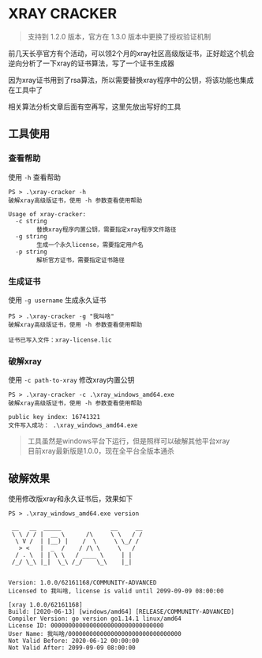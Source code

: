 # XRAY CRACKER

> 支持到 1.2.0 版本，官方在 1.3.0 版本中更换了授权验证机制

前几天长亭官方有个活动，可以领2个月的xray社区高级版证书，正好趁这个机会逆向分析了一下xray的证书算法，写了一个证书生成器

因为xray证书用到了rsa算法，所以需要替换xray程序中的公钥，将该功能也集成在工具中了

相关算法分析文章后面有空再写，这里先放出写好的工具

## 工具使用

### 查看帮助

使用 `-h` 查看帮助

```
PS > .\xray-cracker -h
破解xray高级版证书，使用 -h 参数查看使用帮助

Usage of xray-cracker:
  -c string
        替换xray程序内置公钥，需要指定xray程序文件路径
  -g string
        生成一个永久license，需要指定用户名
  -p string
        解析官方证书，需要指定证书路径
```

### 生成证书

使用 `-g username` 生成永久证书

```
PS > .\xray-cracker -g "我叫啥"
破解xray高级版证书，使用 -h 参数查看使用帮助

证书已写入文件：xray-license.lic
```

### 破解xray

使用 `-c path-to-xray` 修改xray内置公钥

```
PS > .\xray-cracker -c .\xray_windows_amd64.exe
破解xray高级版证书，使用 -h 参数查看使用帮助

public key index: 16741321
文件写入成功： .\xray_windows_amd64.exe
```

> 工具虽然是windows平台下运行，但是照样可以破解其他平台xray  
> 目前xray最新版是1.0.0，现在全平台全版本通杀


## 破解效果

使用修改版xray和永久证书后，效果如下

```
PS > .\xray_windows_amd64.exe version

 __   __  _____              __     __
 \ \ / / |  __ \      /\     \ \   / /
  \ V /  | |__) |    /  \     \ \_/ /
   > <   |  _  /    / /\ \     \   /
  / . \  | | \ \   / ____ \     | |
 /_/ \_\ |_|  \_\ /_/    \_\    |_|


Version: 1.0.0/62161168/COMMUNITY-ADVANCED
Licensed to 我叫啥, license is valid until 2099-09-09 08:00:00

[xray 1.0.0/62161168]
Build: [2020-06-13] [windows/amd64] [RELEASE/COMMUNITY-ADVANCED]
Compiler Version: go version go1.14.1 linux/amd64
License ID: 00000000000000000000000000000000
User Name: 我叫啥/00000000000000000000000000000000
Not Valid Before: 2020-06-12 00:00:00
Not Valid After: 2099-09-09 08:00:00
```

